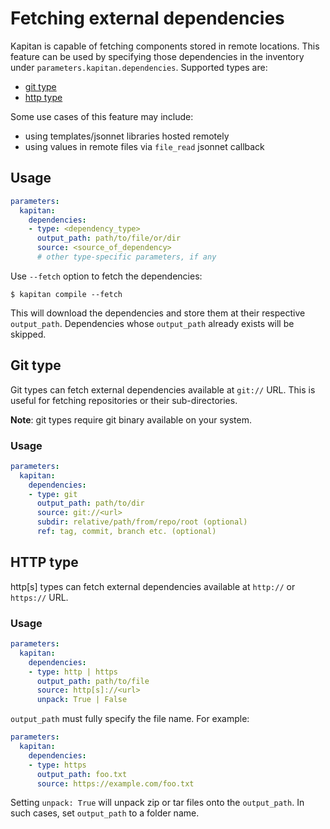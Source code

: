 # Fetching external dependencies

Kapitan is capable of fetching components stored in remote locations. This feature can be used by specifying those dependencies in the inventory under `parameters.kapitan.dependencies`. Supported types are:

- [git type](#git-type)
- [http type](#http-type)

Some use cases of this feature may include:

- using templates/jsonnet libraries hosted remotely
- using values in remote files via `file_read` jsonnet callback

## Usage

```yaml
parameters:
  kapitan:
    dependencies:
    - type: <dependency_type>
      output_path: path/to/file/or/dir
      source: <source_of_dependency>
      # other type-specific parameters, if any
```

Use `--fetch` option to fetch the dependencies:

```
$ kapitan compile --fetch
```

This will download the dependencies and store them at their respective `output_path`. Dependencies whose `output_path` already exists will be skipped.

## Git type

Git types can fetch external dependencies available at `git://` URL. This is useful for fetching repositories or their sub-directories.

**Note**: git types require git binary available on your system. 

### Usage

```yaml
parameters:
  kapitan:
    dependencies:
    - type: git
      output_path: path/to/dir
      source: git://<url>
      subdir: relative/path/from/repo/root (optional)
      ref: tag, commit, branch etc. (optional)
```

## HTTP type

http[s] types can fetch external dependencies available at `http://` or `https://` URL. 

### Usage

```yaml
parameters:
  kapitan:
    dependencies:
    - type: http | https
      output_path: path/to/file
      source: http[s]://<url>
      unpack: True | False
```

`output_path` must fully specify the file name. For example:

```yaml
parameters:
  kapitan:
    dependencies:
    - type: https
      output_path: foo.txt
      source: https://example.com/foo.txt
```

Setting `unpack: True` will unpack zip or tar files onto the `output_path`. In such cases, set `output_path` to a folder name.
